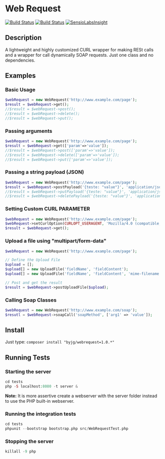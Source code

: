 # Web Request
[![Build Status](https://travis-ci.org/byjg/webrequest.svg?branch=master)](https://travis-ci.org/byjg/webrequest)
[![Build Status](https://drone.io/github.com/byjg/webrequest/status.png)](https://drone.io/github.com/byjg/webrequest/latest)
[![SensioLabsInsight](https://insight.sensiolabs.com/projects/7cfbd581-fdb6-405d-be0a-afee0f70d30c/mini.png)](https://insight.sensiolabs.com/projects/7cfbd581-fdb6-405d-be0a-afee0f70d30c)

## Description

A lightweight and highly customized CURL wrapper for making RESt calls and a wrapper for call dynamically SOAP requests.
Just one class and no dependencies. 

## Examples

### Basic Usage

```php
$webRequest = new WebRequest('http://www.example.com/page');
$result = $webRequest->get();
//$result = $webRequest->post();
//$result = $webRequest->delete();
//$result = $webRequest->put();
```

### Passing arguments

```php
$webRequest = new WebRequest('http://www.example.com/page');
$result = $webRequest->get(['param'=>'value']);
//$result = $webRequest->post(['param'=>'value']);
//$result = $webRequest->delete(['param'=>'value']);
//$result = $webRequest->put(['param'=>'value']);
```

### Passing a string payload (JSON)

```php
$webRequest = new WebRequest('http://www.example.com/page');
$result = $webRequest->postPayload('{teste: "value"}', 'application/json');
//$result = $webRequest->putPayload('{teste: "value"}', 'application/json');
//$result = $webRequest->deletePayload('{teste: "value"}', 'application/json');
```

### Setting Custom CURL PARAMETER

```php
$webRequest = new WebRequest('http://www.example.com/page');
$webRequest->setCurlOption(CURLOPT_USERAGENT, 'Mozilla/4.0 (compatible; MSIE 5.01; Windows NT 5.0)');
$result = $webRequest->get();
```

### Upload a file using "multipart/form-data"

```php
$webRequest = new WebRequest('http://www.example.com/page');

// Define the Upload File
$upload = [];
$upload[] = new UploadFile('fieldName', 'fieldContent');
$upload[] = new UploadFile('fieldName', 'fieldContent', 'mime-filename.ext');

// Post and get the result
$result = $webRequest->postUploadFile($upload);
```

### Calling Soap Classes

```php
$webRequest = new WebRequest('http://www.example.com/soap');
$resutl = $webRequest->soapCall('soapMethod', ['arg1' => 'value']);
```


## Install

Just type: `composer install "byjg/webrequest=1.0.*"`

## Running Tests

### Starting the server

```php
cd tests
php -S localhost:8080 -t server & 
```

**Note:** It is more assertive create a webserver with the server folder instead to use the PHP built-in webserver.

### Running the integration tests

```php
cd tests
phpunit --bootstrap bootstrap.php src/WebRequestTest.php 
```

### Stopping the server

```php
killall -9 php
```
